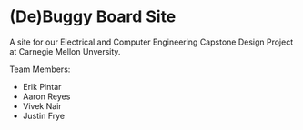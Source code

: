 # (De)Buggy Board Site

A site for our Electrical and Computer Engineering Capstone Design Project at Carnegie Mellon Unversity.

Team Members:
- Erik Pintar
- Aaron Reyes
- Vivek Nair
- Justin Frye

